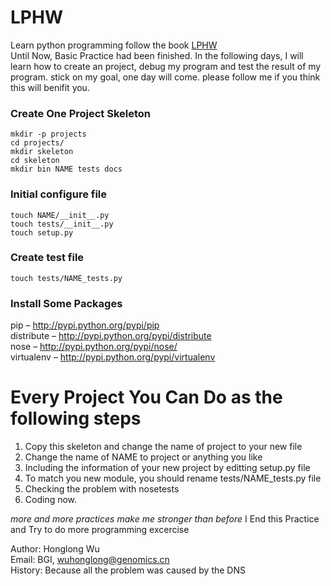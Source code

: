 # LPHW
Learn python programming follow the book [LPHW](http://www.2cto.com/shouce/Pythonbbf/ex11.html)     
Until Now, Basic Practice had been finished.
In the following days, I will learn how to create an
project, debug my program and test the result of my program.
stick on my goal, one day will come.
please follow me if you think this will benifit you.    

### Create One Project Skeleton      

	mkdir -p projects    
	cd projects/    
	mkdir skeleton        
	cd skeleton    
	mkdir bin NAME tests docs    

### Initial configure file

	touch NAME/__init__.py    
	touch tests/__init__.py    
	touch setup.py    

### Create test file    

	touch tests/NAME_tests.py

### Install Some Packages    
pip – http://pypi.python.org/pypi/pip    
distribute – http://pypi.python.org/pypi/distribute    
nose – http://pypi.python.org/pypi/nose/    
virtualenv – http://pypi.python.org/pypi/virtualenv    

# Every Project You Can Do as the following steps

1. Copy this skeleton and change the name of project to your new file
2. Change the name of NAME to project or anything you like
3. Including the information of your new project by editting setup.py file
4. To match you new module, you should rename tests/NAME_tests.py file
5. Checking the problem with nosetests
6. Coding now.

*more and more practices make me stronger than before*
I End this Practice and Try to do more programming excercise

Author: Honglong Wu    
Email: BGI, wuhonglong@genomics.cn    
History: Because all the problem was caused by the DNS

